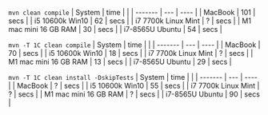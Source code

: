 `mvn clean compile`
| System  | time |  |
| ------- | --- | ---- |
| MacBook | 101 | secs |
| i5 10600k Win10 | 62 | secs |
| i7 7700k Linux Mint | ? | secs | 
| M1 mac mini 16 GB RAM | 30 | secs | 
| i7-8565U Ubuntu | 54 | secs |


`mvn -T 1C clean compile`
| System  | time |  |
| ------- | --- | ---- |
| MacBook | 70 | secs | 
| i5 10600k Win10 | 18 | secs | 
| i7 7700k Linux Mint | ? | secs | 
| M1 mac mini 16 GB RAM | 13 | secs | 
| i7-8565U Ubuntu | 29 | secs |


`mvn -T 1C clean install -DskipTests`
| System  | time |  |
| ------- | --- | ---- |
| MacBook | ? | secs | 
| i5 10600k Win10 | 55 | secs | 
| i7 7700k Linux Mint | ? | secs | 
| M1 mac mini 16 GB RAM | ? | secs | 
| i7-8565U Ubuntu | 90 | secs |
